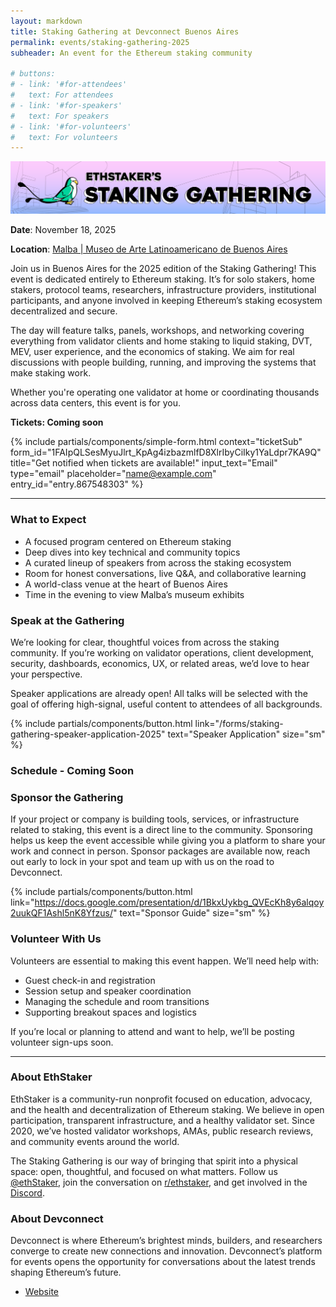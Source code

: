 ```yaml
---
layout: markdown
title: Staking Gathering at Devconnect Buenos Aires
permalink: events/staking-gathering-2025
subheader: An event for the Ethereum staking community

# buttons:
# - link: '#for-attendees'
#   text: For attendees
# - link: '#for-speakers'
#   text: For speakers
# - link: '#for-volunteers'
#   text: For volunteers
---
```


![](/assets/img/devconnect-2025/banner.webp)

**Date**: November 18, 2025

**Location**: [Malba \| Museo de Arte Latinoamericano de Buenos Aires](https://maps.app.goo.gl/KaUgKTKGdR1tdgMA8)

Join us in Buenos Aires for the 2025 edition of the Staking Gathering! This event is dedicated entirely to Ethereum staking. It’s for solo stakers, home stakers, protocol teams, researchers, infrastructure providers, institutional participants, and anyone involved in keeping Ethereum’s staking ecosystem decentralized and secure.

The day will feature talks, panels, workshops, and networking covering everything from validator clients and home staking to liquid staking, DVT, MEV, user experience, and the economics of staking. We aim for real discussions with people building, running, and improving the systems that make staking work.

Whether you're operating one validator at home or coordinating thousands across data centers, this event is for you.

**Tickets: Coming soon**


{% include partials/components/simple-form.html
  context="ticketSub"
  form_id="1FAIpQLSesMyuJlrt_KpAg4izbazmlfD8XlrIbyCiIky1YaLdpr7KA9Q"
  title="Get notified when tickets are available!"
  input_text="Email"
  type="email"
  placeholder="name@example.com"
  entry_id="entry.867548303"
%}


---


### What to Expect

- A focused program centered on Ethereum staking
- Deep dives into key technical and community topics
- A curated lineup of speakers from across the staking ecosystem
- Room for honest conversations, live Q&A, and collaborative learning
- A world-class venue at the heart of Buenos Aires
- Time in the evening to view Malba’s museum exhibits


### Speak at the Gathering

We’re looking for clear, thoughtful voices from across the staking community. If you’re working on validator operations, client development, security, dashboards, economics, UX, or related areas, we’d love to hear your perspective.

Speaker applications are already open! All talks will be selected with the goal of offering high-signal, useful content to attendees of all backgrounds.

{% include partials/components/button.html
  link="/forms/staking-gathering-speaker-application-2025"
  text="Speaker Application"
  size="sm"
%}


### Schedule - Coming Soon


### Sponsor the Gathering

If your project or company is building tools, services, or infrastructure related to staking, this event is a direct line to the community. Sponsoring helps us keep the event accessible while giving you a platform to share your work and connect in person.
Sponsor packages are available now, reach out early to lock in your spot and team up with us on the road to Devconnect.

{% include partials/components/button.html
  link="https://docs.google.com/presentation/d/1BkxUykbg_QVEcKh8y6alqoy2uukQF1Ashl5nK8Yfzus/"
  text="Sponsor Guide"
  size="sm"
%}


### Volunteer With Us

Volunteers are essential to making this event happen. We’ll need help with:

- Guest check-in and registration
- Session setup and speaker coordination
- Managing the schedule and room transitions
- Supporting breakout spaces and logistics

If you’re local or planning to attend and want to help, we’ll be posting volunteer sign-ups soon.


---


### About EthStaker

EthStaker is a community-run nonprofit focused on education, advocacy, and the health and decentralization of Ethereum staking. We believe in open participation, transparent infrastructure, and a healthy validator set. Since 2020, we’ve hosted validator workshops, AMAs, public research reviews, and community events around the world.

The Staking Gathering is our way of bringing that spirit into a physical space: open, thoughtful, and focused on what matters.
Follow us [@ethStaker](https://x.com/ethstaker), join the conversation on [r/ethstaker](https://www.reddit.com/r/ethstaker/), and get involved in the [Discord](http://dsc.gg/ethstaker).


### About Devconnect

Devconnect is where Ethereum’s brightest minds, builders, and researchers converge to create new connections and innovation. Devconnect’s platform for events opens the opportunity for conversations about the latest trends shaping Ethereum’s future.

- [Website](https://devconnect.org/)
<!-- - [Full Schedule](https://devconnect.org/schedule) -->
<!-- - [City Guide](https://devconnect.org/city-guide) -->






